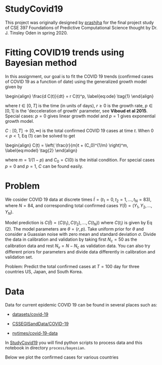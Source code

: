 # StudyCovid19
 
This project was originally designed by [prashjha](https://github.com/prashjha/StudyCovid19) for the final project study of CSE 397 Foundations of Predictive Computational Science thought by Dr. J. Tinsley Oden in spring 2020.

# Fitting COVID19 trends using Bayesian method

In this assignment, our goal is to fit the COVID 19 trends (confirmed cases of COVID 19 as a function of date) using the generalized growth model given by

\begin{align}
\frac{d C(t)}{dt} = r C(t)^p, \label{eq:ode} \tag{1}
\end{align}

where $t \in [0,T]$ is the time (in units of days), $r \geq 0$ is the growth rate, $p
\in [0,1]$ is the 'decceleration of growth' parameter, see **Viboud et al 2015**. Special cases: $p = 0$ gives linear growth model and $p=1$ gives exponential growth model. 

$C : [0,T] \to [0, \infty)$ is the total confirmed COVID 19 cases at time $t$. When $0 < p < 1$, Eq (1) can be solved to get 

\begin{align}
C(t) = \left( \frac{r}{m}t + (C_0)^{1/m} \right)^m, \label{eq:model} \tag{2}
\end{align}

where $m = 1/(1 - p)$ and $C_0 = C(0)$ is the initial condition. For special cases $p=0$ and $p=1$, $C$ can be found easily.

# Problem

We cosider COVID 19 data at discrete times $\bar{t} = (t_1=0, t_2=1, ..., t_N=83)$, where $N = 84$, and corresponding total confirmed cases $Y(\bar{t}) = (Y_1, Y_2, ..., Y_N)$.

Model prediction is $C(\bar{t}) = (C(t_1), C(t_2), ..., C(t_N))$ where $C(t_i)$ is given by Eq (2). The model parameters are $\theta = (r, p)$. Take uniform prior for $\theta$ and consider a Guassian noise with zero mean and standard deviation $\sigma$. Divide the data in calibration and validation by taking first $N_c = 50$ as the calibration data and rest $N_v = N - N_c$ as validation data. You can also try different priors for parameters and divide data differently in calibration and validation set.

Problem: Predict the total confirmed cases at $T = 100$ day for three countries US, Japan, and South Korea.

# Data
Data for current epidemic COVID 19 can be found in several places such as:

- [datasets/covid-19](https://github.com/datasets/covid-19)

- [CSSEGISandData/COVID-19](https://github.com/CSSEGISandData/COVID-19)

- [nytimes/covid-19-data](https://github.com/nytimes/covid-19-data)


In [StudyCovid19](https://github.com/prashjha/StudyCovid19) you will find python scripts to process data and this notebook in directory `process/bayesian`.


Below we plot the confirmed cases for various countries
